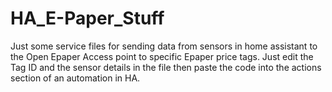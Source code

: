 # HA_E-Paper_Stuff
Just some service files for sending data from sensors in home assistant to the Open Epaper Access point to specific Epaper price tags.
Just edit the Tag ID and the sensor details in the file then paste the code into the actions section of an automation in HA.
